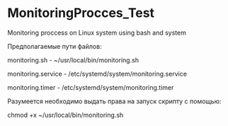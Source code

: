 # MonitoringProcces_Test
Monitoring proccess on Linux system using bash and system


Предполагаемые пути файлов:

monitoring.sh - ~/usr/local/bin/monitoring.sh

monitoring.service - /etc/systemd/system/monitoring.service

monitoring.timer - /etc/systemd/system/monitoring.timer


Разумеется необходимо выдать права на запуск скрипту с помощью:

chmod +x ~/usr/local/bin/monitoring.sh
